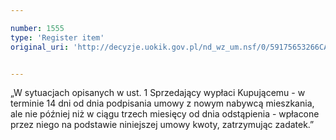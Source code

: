 ```yaml
---

number: 1555
type: 'Register item'
original_uri: 'http://decyzje.uokik.gov.pl/nd_wz_um.nsf/0/59175653266CA773C12575620024CD93?OpenDocument'


---
```


„W sytuacjach opisanych w ust. 1 Sprzedający wypłaci Kupującemu - w terminie 14 dni od dnia podpisania umowy z nowym nabywcą mieszkania, ale nie później niż w ciągu trzech miesięcy od dnia odstąpienia - wpłacone przez niego na podstawie niniejszej umowy kwoty, zatrzymując zadatek.”
